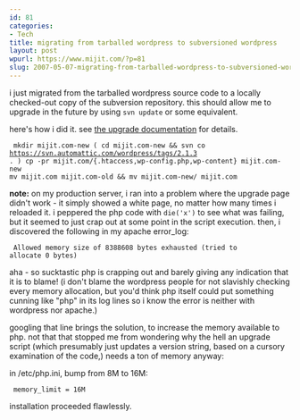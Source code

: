 ```yaml
---
id: 81
categories:
- Tech
title: migrating from tarballed wordpress to subversioned wordpress
layout: post
wpurl: https://www.mijit.com/?p=81
slug: 2007-05-07-migrating-from-tarballed-wordpress-to-subversioned-wordpress
---
```

i just migrated from the tarballed wordpress source code to a locally checked-out copy of the subversion repository. this should allow me to upgrade in the future by using <code>svn update</code> or some equivalent.

here's how i did it. see <a href="https://codex.wordpress.org/Upgrading_WordPress">the upgrade documentation</a> for details.

<code>    mkdir mijit.com-new
    ( cd mijit.com-new && svn co https://svn.automattic.com/wordpress/tags/2.1.3 . )
    cp -pr mijit.com/{.htaccess,wp-config.php,wp-content} mijit.com-new
    mv mijit.com mijit.com-old && mv mijit.com-new/ mijit.com
</code>

<strong>note:</strong> on my production server, i ran into a problem where the upgrade page didn't work - it simply showed a white page, no matter how many times i reloaded it. i peppered the php code with <code>die('x')</code> to see what was failing, but it seemed to just crap out at some point in the script execution. then, i discovered the following in my apache error_log:

<code>    Allowed memory size of 8388608 bytes exhausted (tried to allocate 0 bytes)</code>

aha - so sucktastic php is crapping out and barely giving any indication that it is to blame! (i don't blame the wordpress people for not slavishly checking every memory allocation, but you'd think php itself could put something cunning like "php" in its log lines so i know the error is neither with wordpress nor apache.)

googling that line brings the solution, to increase the memory available to php. not that that stopped me from wondering why the hell an upgrade script (which presumably just updates a version string, based on a cursory examination of the code,) needs a ton of memory anyway:

in /etc/php.ini, bump from 8M to 16M:

<code>    memory_limit = 16M</code>

installation proceeded flawlessly.

